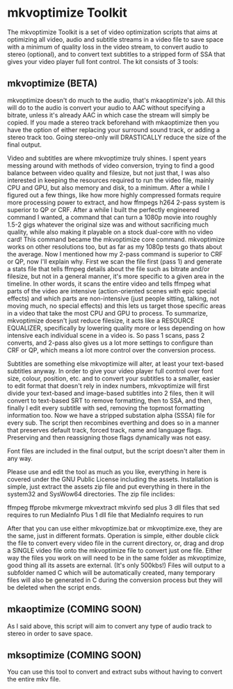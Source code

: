 # mkvoptimize Toolkit
The mkvoptimize Toolkit is a set of video optimization scripts that aims at optimizing all video, audio and subtitle streams in a video file to save space with a minimum of quality loss in the video stream, to convert audio to stereo (optional), and to convert text subtitles to a stripped form of SSA that gives your video player full font control. The kit consists of 3 tools:

## mkvoptimize (BETA)

mkvoptimize doesn't do much to the audio, that's mkaoptimize's job. All this will do to the audio is convert your audio to AAC without specifying a bitrate, unless it's already AAC in which case the stream will simply be copied. If you made a stereo track beforehand with mkaoptimize then you have the option of either replacing your surround sound track, or adding a stereo track too. Going stereo-only will DRASTICALLY reduce the size of the final output.

Video and subtitles are where mkvoptimize truly shines. I spent years messing around with methods of video conversion, trying to find a good balance between video quality and filesize, but not just that, I was also interested in keeping the resources required to run the video file, mainly CPU and GPU, but also memory and disk, to a minimum. After a while I figured out a few things, like how more highly compressed formats require more processing power to extract, and how ffmpegs h264 2-pass system is superior to QP or CRF. After a while I built the perfectly engineered command I wanted, a command that can turn a 1080p movie into roughly 1.5-2 gigs whatever the original size was and without sacrificing much quality, while also making it playable on a stock dual-core with no video card! This command became the mkvoptimize core command. mkvoptimize works on other resolutions too, but as far as my 1080p tests go thats about the average. Now I mentioned how my 2-pass command is superior to CRF or QP, now I'll explain why. First we scan the file first (pass 1) and generate a stats file that tells ffmpeg details about the file such as bitrate and/or filesize, but not in a general manner, it's more specific to a given area in the timeline. In other words, it scans the entire video and tells ffmpeg what parts of the video are intensive (action-oriented scenes with epic special effects) and which parts are non-intensive (just people sitting, talking, not moving much, no special effects) and this lets us target those specific areas in a video that take the most CPU and GPU to process. To summarize, mkvoptimize doesn't just reduce filesize, it acts like a RESOURCE EQUALIZER, specifically by lowering quality more or less depending on how intensive each individual scene in a video is. So pass 1 scans, pass 2 converts, and 2-pass also gives us a lot more settings to configure than CRF or QP, which means a lot more control over the conversion process.

Subtitles are something else mkvoptimize will alter, at least your text-based subtitles anyway. In order to give your video player full control over font size, colour, position, etc. and to convert your subtitles to a smaller, easier to edit format that doesn't rely in index numbers, mkvoptimize will first divide your text-based and image-based subtitles into 2 files, then it will convert to text-based SRT to remove formatting, then to SSA, and then, finally I edit every subtitle with sed, removing the topmost formatting information too. Now we have a stripped substation alpha (SSSA) file for every sub. The script then recombines everthing and does so in a manner that preserves default track, forced track, name and language flags. Preserving and then reassigning those flags dynamically was not easy.

Font files are included in the final output, but the script doesn't alter them in any way.

Please use and edit the tool as much as you like, everything in here is covered under the GNU Public License including the assets. Installation is simple, just extract the assets zip file and put everything in there in the system32 and SysWow64 directories. The zip file inclides:

ffmpeg
ffprobe
mkvmerge
mkvextract
mkvinfo
sed
plus 3 dll files that sed requires to run
MediaInfo
Plus 1 dll file that MediaInfo requires to run

After that you can use either mkvoptimize.bat or mkvoptimize.exe, they are the same, just in different formats. Operation is simple, either double click the file to convert every video file in the current directory, or, drag and drop a SINGLE video file onto the mkvoptimize file to convert just one file. Either way the files you work on will need to be in the same folder as mkvoptimize, good thing all its assets are external. (It's only 500kbs!) Files will output to a subfolder named C which will be automatically created, many temporary files will also be generated in C during the conversion process but they will be deleted when the script ends.

## mkaoptimize (COMING SOON)

As I said above, this script will aim to convert any type of audio track to stereo in order to save space.

## mksoptimize (COMING SOON)

You can use this tool to convert and extract subs without having to convert the entire mkv file.

